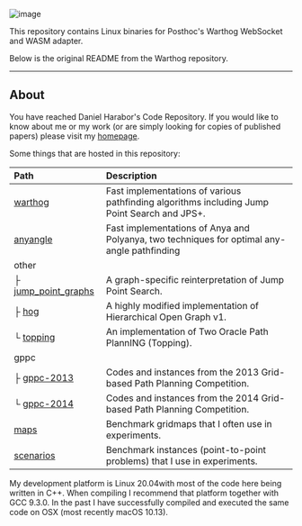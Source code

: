 ![image](https://github.com/ShortestPathLab/posthoc-adapter-warthog/assets/15244945/b667bc17-9d69-4ac6-8059-6ce1112fe9e1)


This repository contains Linux binaries for Posthoc's Warthog WebSocket and WASM adapter.

Below is the original README from the Warthog repository.

---

## About

You have reached Daniel Harabor's Code Repository. If you would like to know about me or my work (or are simply looking for copies of published papers) please visit my [homepage](http://harabor.net/daniel).

Some things that are hosted in this repository:

| Path                                                                                                  | Description                                                                                  |
| :---------------------------------------------------------------------------------------------------- | :------------------------------------------------------------------------------------------- |
| [warthog](https://bitbucket.org/dharabor/pathfinding/src/master/warthog/)                             | Fast implementations of various pathfinding algorithms including Jump Point Search and JPS+. |
| [anyangle](https://bitbucket.org/dharabor/pathfinding/src/master/anyangle/)                           | Fast implementations of Anya and Polyanya, two techniques for optimal any-angle pathfinding  |
| other                                                                                                 |                                                                                              |
| ├ [jump_point_graphs](https://bitbucket.org/dharabor/pathfinding/src/master/other/jump_point_graphs/) | A graph-specific reinterpretation of Jump Point Search.                                      |
| ├ [hog](https://bitbucket.org/dharabor/pathfinding/src/master/other/hog/)                             | A highly modified implementation of Hierarchical Open Graph v1.                              |
| └ [topping](https://bitbucket.org/dharabor/pathfinding/src/master/other/topping/)                     | An implementation of Two Oracle Path PlannING (Topping).                                     |
| gppc                                                                                                  |                                                                                              |
| ├ [gppc-2013](https://bitbucket.org/dharabor/pathfinding/src/master/gppc/gppc-2013/)                  | Codes and instances from the 2013 Grid-based Path Planning Competition.                      |
| └ [gppc-2014](https://bitbucket.org/dharabor/pathfinding/src/master/gppc/gppc-2014/)                  | Codes and instances from the 2014 Grid-based Path Planning Competition.                      |
| [maps](https://bitbucket.org/dharabor/pathfinding/src/master/maps/)                                   | Benchmark gridmaps that I often use in experiments.                                          |
| [scenarios](https://bitbucket.org/dharabor/pathfinding/src/master/scenarios/)                         | Benchmark instances (point-to-point problems) that I use in experiments.                     |

My development platform is Linux 20.04with most of the code here being written in C++. When compiling I recommend that platform together with GCC 9.3.0. In the past I have successfully compiled and executed the same code on OSX (most recently macOS 10.13).
